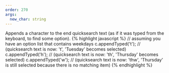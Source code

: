 ```yaml
---
order: 270
args: 
  new_char: string
---
```

Appends a character to the end quicksearch text (as if it was typed from the keyboard, to find some option).
{% highlight javascript %}
// assuming you have an option list that contains weekdays
c.appendTyped('t'); // (quicksearch text is now: 't', 'Tuesday' becomes selected)
c.appendTyped('h'); // (quicksearch text is now: 'th', 'Thursday' becomes selected)
c.appendTyped('w'); // (quicksearch text is now: 'thw', 'Thursday' is still selected because there is no matching item)
{% endhighlight %}